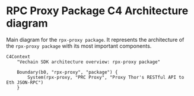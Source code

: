 # RPC Proxy Package C4 Architecture diagram
Main diagram for the `rpx-proxy package`.
It represents the architecture of the `rpx-proxy package` with its most important components.

```mermaid
C4Context
    "Vechain SDK architecture overview: rpx-proxy package"

    Boundary(b0, "rpx-proxy", "package") {
        System(rpx-proxy, "PRC Proxy", "Proxy Thor's RESTful API to Eth JSON-RPC")
    }
```